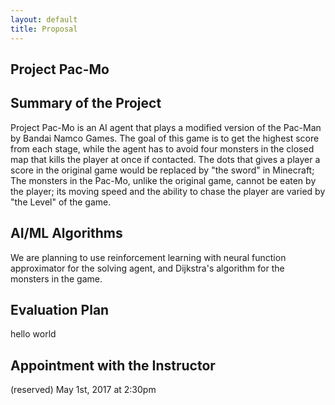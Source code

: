 ```yaml
---
layout: default
title: Proposal
---
```

## Project Pac-Mo

## Summary of the Project
Project Pac-Mo is an AI agent that plays a modified version of the Pac-Man by Bandai Namco Games. The goal of this game is to get the highest score from each stage, while the agent has to avoid four monsters in the closed map that kills the player at once if contacted. The dots that gives a player a score in the original game would be replaced by "the sword" in Minecraft; The monsters in the Pac-Mo, unlike the original game, cannot be eaten by the player; its moving speed and the ability to chase the player are varied by "the Level" of the game.

## AI/ML Algorithms
We are planning to use reinforcement learning with neural function approximator for the solving agent, and Dijkstra's algorithm for the monsters in the game.

## Evaluation Plan
hello world

## Appointment with the Instructor
(reserved) May 1st, 2017 at 2:30pm
